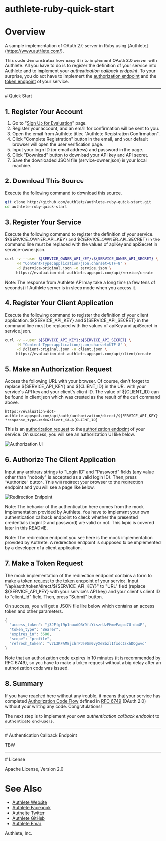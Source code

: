 authlete-ruby-quick-start
=========================

# Overview

A sample implementation of OAuth 2.0 server in Ruby using [Authlete]
(https://www.authlete.com/).

This code demonstrates how easy it is to implement OAuth 2.0 server
with Authlete. All you have to do is to register the definition of
your service into Authlete and to implement your *authentication
callback endpoint*. To your surprise, you do not have to implement
the [authorization endpoint](https://tools.ietf.org/html/rfc6749#section-3.1)
and the [token endpoint](https://tools.ietf.org/html/rfc6749#section-3.2)
of your service.


<hr>
# Quick Start

## 1. Register Your Account

1. Go to "[Sign Up for Evaluation](https://www.authlete.com/user/registration/evaluation)" page.
2. Register your account, and an email for confirmation will be sent to you.
3. Open the email from Authlete titled "Authlete Registration Confirmation".
4. Click "Complete Registration" button in the email, and your default browser will open the user verification page.
5. Input your login ID (or email address) and password in the page.
6. Click "Download" button to download your API key and API secret.
7. Save the downloaded JSON file (service-owner.json) in your local machine.


## 2. Download This Source

Execute the following command to download this source.

```sh
git clone http://github.com/authlete/authlete-ruby-quick-start.git
cd authlete-ruby-quick-start
```


## 3. Register Your Service

Execute the following command to register the definition of your service.
${SERVICE_OWNER_API_KEY} and ${SERVICE_OWNER_API_SECRET} in the command
line must be replaced with the values of apiKey and apiSecret in
service-owner.json.

```sh
curl -v --user ${SERVICE_OWNER_API_KEY}:${SERVICE_OWNER_API_SECRET} \
     -H "Content-Type:application/json;charset=UTF-8" \
     -d @service-original.json -o service.json \
     https://evaluation-dot-authlete.appspot.com/api/service/create
```

Note: The response from Authlete API may take a long time (a few tens of
seconds) if Authlete server is in sleep mode when you access it.


## 4. Register Your Client Application

Execute the following command to register the definition of your client
application. ${SERVICE_API_KEY} and ${SERVICE_API_SECRET} in the command
line must be replaced with the values of apiKey and apiSecret in
service.json.

```sh
curl -v --user ${SERVICE_API_KEY}:${SERVICE_API_SECRET} \
     -H "Content-Type:application/json;charset=UTF-8" \
     -d @client-original.json -o client.json \
     https://evaluation-dot-authlete.appspot.com/api/client/create
```


## 5. Make an Authorization Request

Access the following URL with your browser. Of course, don't forget to
replace ${SERVICE_API_KEY} and ${CLIENT_ID} in the URL with your service's
API key and your client's client ID. The value of ${CLIENT_ID} can be found
in client.json which was created as the result of the curl command above.

```
https://evaluation-dot-authlete.appspot.com/api/auth/authorization/direct/${SERVICE_API_KEY}
?response_type=code&client_id=${CLIENT_ID}
```

This is an [authorization request](https://tools.ietf.org/html/rfc6749#section-4.1.1)
to the [authorization endpoint](https://tools.ietf.org/html/rfc6749#section-3.1)
of your service. On success, you will see an authorization UI like below.

![Authorization UI](images/authorization-ui.png)


## 6. Authorize The Client Application

Input any arbitrary strings to "Login ID" and "Password" fields (any value
other than "nobody" is accepted as a valid login ID). Then, press "Authorize"
button. This will redirect your browser to the redirection endpoint and you
will see a page like below.

![Redirection Endpoint](images/redirection-endpoint.png)

Note: The behavior of the authentication here comes from the mock implementation
provided by Authlete. You have to implement your own authentication callback
endpoint to check whether the presented credentials (login ID and password)
are valid or not. This topic is covered later in this README.

Note: The redirection endpoint you see here is the mock implementation provided
by Authlete. A redirection endpoint is supposed to be implemented by a developer
of a client application.


## 7. Make a Token Request

The mock implementation of the redirection endpoint contains a form to make
a [token request](https://tools.ietf.org/html/rfc6749#section-4.1.3) to the
[token endpoint](https://tools.ietf.org/html/rfc6749#section-3.2) of your
service. Input "/api/auth/token/direct/${SERVICE_API_KEY}" to "URL" field
(replace ${SERVICE_API_KEY} with your service's API key) and your client's
client ID to "client_id" field. Then, press "Submit" button.

On success, you will get a JSON file like below which contains an access
token and other parameters.

```js
{
  "access_token": "j3JFfgf9p1nuxdQ3Y9fiYisznUzFHmeFagdo7U-do4F",
  "token_type": "Bearer",
  "expires_in": 3600,
  "scope": "profile",
  "refresh_token": "v7L3KFAMEjchrPJe9Sm0vyXeBbzlIfxdc1zxhDOgwvd"
}
```

Note that an authorization code expires in 10 minutes (it is recommended
by RFC 6749), so you have to make a token request without a big delay
after an authorization code was issued.


## 8. Summary

If you have reached here without any trouble, it means that your service has
completed [Authorization Code Flow](https://tools.ietf.org/html/rfc6749#section-4.1)
defined in [RFC 6749](https://tools.ietf.org/html/rfc6749) (OAuth 2.0) without
your writing any code. Congratulations!

The next step is to implement your own *authentication callback endpoint* to
authenticate end-users.


<hr>
# Authentication Callback Endpoint

TBW


<hr>
# License

Apache License, Version 2.0


# See Also

* [Authlete Website](https://www.authlete.com/)
* [Authlete Facebook](https://www.facebook.com/authlete)
* [Authelte Twitter](https://twitter.com/authlete)
* [Authlete GitHub](https://github.com/authlete)
* [Authlete Email](mailto:support@authlete.com)

Authlete, Inc.

